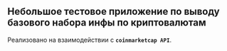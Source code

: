 ## Небольшое тестовое приложение по выводу базового набора инфы по криптовалютам

Реализовано на взаимодействии с **`coinmarketcap API`**.

